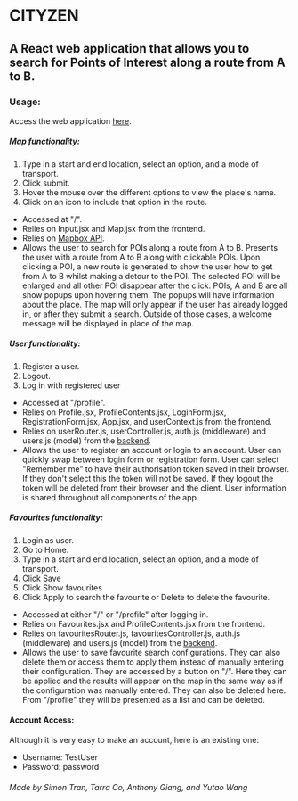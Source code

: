 # CITYZEN
## A React web application that allows you to search for Points of Interest along a route from A to B.

### Usage:
Access the web application [here](https://cityzen-client.herokuapp.com).

##### Map functionality:
1. Type in a start and end location, select an option, and a mode of transport.
2. Click submit.
3. Hover the mouse over the different options to view the place's name.
4. Click on an icon to include that option in the route.

- Accessed at "/".  
- Relies on Input.jsx and Map.jsx from the frontend.  
- Relies on [Mapbox API](https://docs.mapbox.com/api/). 
- Allows the user to search for POIs along a route from A to B. Presents the user with a route from A to B along with clickable POIs. Upon clicking a POI, a new route is generated to show the user how to get from A to B whilst making a detour to the POI. The selected POI will be enlarged and all other POI disappear after the click. POIs, A and B are all show popups upon hovering them. The popups will have information about the place. The map will only appear if the user has already logged in, or after they submit a search. Outside of those cases, a welcome message will be displayed in place of the map.

##### User functionality:
1. Register a user.
2. Logout.
3. Log in with registered user

- Accessed at "/profile".  
- Relies on Profile.jsx, ProfileContents.jsx, LoginForm.jsx, RegistrationForm.jsx, App.jsx, and userContext.js from the frontend.  
- Relies on userRouter.js, userController.js, auth.js (middleware) and users.js (model) from the [backend](https://github.com/simon-nctran/cityzen-backend).  
- Allows the user to register an account or login to an account. User can quickly swap between login form or registration form. User can select "Remember me" to have their authorisation token saved in their browser. If they don't select this the token will not be saved. If they logout the token will be deleted from their browser and the client. User information is shared throughout all components of the app. 

##### Favourites functionality:
1. Login as user.
2. Go to Home.
3. Type in a start and end location, select an option, and a mode of transport.
4. Click Save
5. Click Show favourites
6. Click Apply to search the favourite or Delete to delete the favourite.

- Accessed at either "/" or "/profile" after logging in.  
- Relies on Favourites.jsx and ProfileContents.jsx from the frontend.  
- Relies on favouritesRouter.js, favouritesController.js, auth.js (middleware) and users.js (model) from the [backend](https://github.com/simon-nctran/cityzen-backend).  
- Allows the user to save favourite search configurations. They can also delete them or access them to apply them instead of manually entering their configuration. They are accessed by a button on "/". Here they can be applied and the results will appear on the map in the same way as if the configuration was manually entered. They can also be deleted here. From "/profile" they will be presented as a list and can be deleted.

#### Account Access:
Although it is very easy to make an account, here is an existing one:
- Username: TestUser
- Password: password

###### Made by Simon Tran, Tarra Co, Anthony Giang, and Yutao Wang
